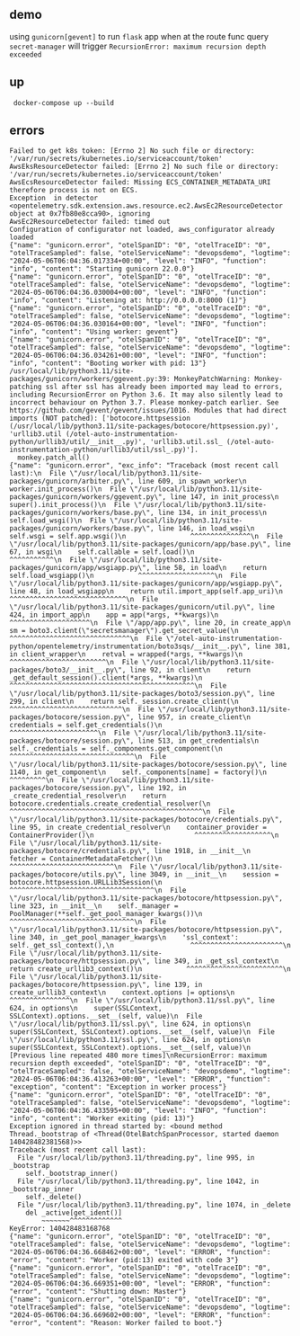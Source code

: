 ## demo

using `gunicorn[gevent]` to run `flask` app
when at the route func query `secret-manager` will trigger ```RecursionError: maximum recursion depth exceeded```

## up
``` docker-compose up --build```


## errors

```
Failed to get k8s token: [Errno 2] No such file or directory: '/var/run/secrets/kubernetes.io/serviceaccount/token'
AwsEksResourceDetector failed: [Errno 2] No such file or directory: '/var/run/secrets/kubernetes.io/serviceaccount/token'
AwsEcsResourceDetector failed: Missing ECS_CONTAINER_METADATA_URI therefore process is not on ECS.
Exception  in detector <opentelemetry.sdk.extension.aws.resource.ec2.AwsEc2ResourceDetector object at 0x7fb80e8cca90>, ignoring
AwsEc2ResourceDetector failed: timed out
Configuration of configurator not loaded, aws_configurator already loaded
{"name": "gunicorn.error", "otelSpanID": "0", "otelTraceID": "0", "otelTraceSampled": false, "otelServiceName": "devopsdemo", "logtime": "2024-05-06T06:04:36.017334+00:00", "level": "INFO", "function": "info", "content": "Starting gunicorn 22.0.0"}
{"name": "gunicorn.error", "otelSpanID": "0", "otelTraceID": "0", "otelTraceSampled": false, "otelServiceName": "devopsdemo", "logtime": "2024-05-06T06:04:36.030004+00:00", "level": "INFO", "function": "info", "content": "Listening at: http://0.0.0.0:8000 (1)"}
{"name": "gunicorn.error", "otelSpanID": "0", "otelTraceID": "0", "otelTraceSampled": false, "otelServiceName": "devopsdemo", "logtime": "2024-05-06T06:04:36.030164+00:00", "level": "INFO", "function": "info", "content": "Using worker: gevent"}
{"name": "gunicorn.error", "otelSpanID": "0", "otelTraceID": "0", "otelTraceSampled": false, "otelServiceName": "devopsdemo", "logtime": "2024-05-06T06:04:36.034261+00:00", "level": "INFO", "function": "info", "content": "Booting worker with pid: 13"}
/usr/local/lib/python3.11/site-packages/gunicorn/workers/ggevent.py:39: MonkeyPatchWarning: Monkey-patching ssl after ssl has already been imported may lead to errors, including RecursionError on Python 3.6. It may also silently lead to incorrect behaviour on Python 3.7. Please monkey-patch earlier. See https://github.com/gevent/gevent/issues/1016. Modules that had direct imports (NOT patched): ['botocore.httpsession (/usr/local/lib/python3.11/site-packages/botocore/httpsession.py)', 'urllib3.util (/otel-auto-instrumentation-python/urllib3/util/__init__.py)', 'urllib3.util.ssl_ (/otel-auto-instrumentation-python/urllib3/util/ssl_.py)'].
  monkey.patch_all()
{"name": "gunicorn.error", "exc_info": "Traceback (most recent call last):\n  File \"/usr/local/lib/python3.11/site-packages/gunicorn/arbiter.py\", line 609, in spawn_worker\n    worker.init_process()\n  File \"/usr/local/lib/python3.11/site-packages/gunicorn/workers/ggevent.py\", line 147, in init_process\n    super().init_process()\n  File \"/usr/local/lib/python3.11/site-packages/gunicorn/workers/base.py\", line 134, in init_process\n    self.load_wsgi()\n  File \"/usr/local/lib/python3.11/site-packages/gunicorn/workers/base.py\", line 146, in load_wsgi\n    self.wsgi = self.app.wsgi()\n                ^^^^^^^^^^^^^^^\n  File \"/usr/local/lib/python3.11/site-packages/gunicorn/app/base.py\", line 67, in wsgi\n    self.callable = self.load()\n                    ^^^^^^^^^^^\n  File \"/usr/local/lib/python3.11/site-packages/gunicorn/app/wsgiapp.py\", line 58, in load\n    return self.load_wsgiapp()\n           ^^^^^^^^^^^^^^^^^^^\n  File \"/usr/local/lib/python3.11/site-packages/gunicorn/app/wsgiapp.py\", line 48, in load_wsgiapp\n    return util.import_app(self.app_uri)\n           ^^^^^^^^^^^^^^^^^^^^^^^^^^^^^\n  File \"/usr/local/lib/python3.11/site-packages/gunicorn/util.py\", line 424, in import_app\n    app = app(*args, **kwargs)\n          ^^^^^^^^^^^^^^^^^^^^\n  File \"/app/app.py\", line 20, in create_app\n    sm = boto3.client(\"secretsmanager\").get_secret_value(\n         ^^^^^^^^^^^^^^^^^^^^^^^^^^^^^^\n  File \"/otel-auto-instrumentation-python/opentelemetry/instrumentation/boto3sqs/__init__.py\", line 381, in client_wrapper\n    retval = wrapped(*args, **kwargs)\n             ^^^^^^^^^^^^^^^^^^^^^^^^\n  File \"/usr/local/lib/python3.11/site-packages/boto3/__init__.py\", line 92, in client\n    return _get_default_session().client(*args, **kwargs)\n           ^^^^^^^^^^^^^^^^^^^^^^^^^^^^^^^^^^^^^^^^^^^^^^\n  File \"/usr/local/lib/python3.11/site-packages/boto3/session.py\", line 299, in client\n    return self._session.create_client(\n           ^^^^^^^^^^^^^^^^^^^^^^^^^^^^\n  File \"/usr/local/lib/python3.11/site-packages/botocore/session.py\", line 957, in create_client\n    credentials = self.get_credentials()\n                  ^^^^^^^^^^^^^^^^^^^^^^\n  File \"/usr/local/lib/python3.11/site-packages/botocore/session.py\", line 513, in get_credentials\n    self._credentials = self._components.get_component(\n                        ^^^^^^^^^^^^^^^^^^^^^^^^^^^^^^^\n  File \"/usr/local/lib/python3.11/site-packages/botocore/session.py\", line 1140, in get_component\n    self._components[name] = factory()\n                             ^^^^^^^^^\n  File \"/usr/local/lib/python3.11/site-packages/botocore/session.py\", line 192, in _create_credential_resolver\n    return botocore.credentials.create_credential_resolver(\n           ^^^^^^^^^^^^^^^^^^^^^^^^^^^^^^^^^^^^^^^^^^^^^^^^\n  File \"/usr/local/lib/python3.11/site-packages/botocore/credentials.py\", line 95, in create_credential_resolver\n    container_provider = ContainerProvider()\n                         ^^^^^^^^^^^^^^^^^^^\n  File \"/usr/local/lib/python3.11/site-packages/botocore/credentials.py\", line 1918, in __init__\n    fetcher = ContainerMetadataFetcher()\n              ^^^^^^^^^^^^^^^^^^^^^^^^^^\n  File \"/usr/local/lib/python3.11/site-packages/botocore/utils.py\", line 3049, in __init__\n    session = botocore.httpsession.URLLib3Session(\n              ^^^^^^^^^^^^^^^^^^^^^^^^^^^^^^^^^^^^\n  File \"/usr/local/lib/python3.11/site-packages/botocore/httpsession.py\", line 323, in __init__\n    self._manager = PoolManager(**self._get_pool_manager_kwargs())\n                                  ^^^^^^^^^^^^^^^^^^^^^^^^^^^^^^^\n  File \"/usr/local/lib/python3.11/site-packages/botocore/httpsession.py\", line 340, in _get_pool_manager_kwargs\n    'ssl_context': self._get_ssl_context(),\n                   ^^^^^^^^^^^^^^^^^^^^^^^\n  File \"/usr/local/lib/python3.11/site-packages/botocore/httpsession.py\", line 349, in _get_ssl_context\n    return create_urllib3_context()\n           ^^^^^^^^^^^^^^^^^^^^^^^^\n  File \"/usr/local/lib/python3.11/site-packages/botocore/httpsession.py\", line 139, in create_urllib3_context\n    context.options |= options\n    ^^^^^^^^^^^^^^^\n  File \"/usr/local/lib/python3.11/ssl.py\", line 624, in options\n    super(SSLContext, SSLContext).options.__set__(self, value)\n  File \"/usr/local/lib/python3.11/ssl.py\", line 624, in options\n    super(SSLContext, SSLContext).options.__set__(self, value)\n  File \"/usr/local/lib/python3.11/ssl.py\", line 624, in options\n    super(SSLContext, SSLContext).options.__set__(self, value)\n  [Previous line repeated 480 more times]\nRecursionError: maximum recursion depth exceeded", "otelSpanID": "0", "otelTraceID": "0", "otelTraceSampled": false, "otelServiceName": "devopsdemo", "logtime": "2024-05-06T06:04:36.413263+00:00", "level": "ERROR", "function": "exception", "content": "Exception in worker process"}
{"name": "gunicorn.error", "otelSpanID": "0", "otelTraceID": "0", "otelTraceSampled": false, "otelServiceName": "devopsdemo", "logtime": "2024-05-06T06:04:36.433595+00:00", "level": "INFO", "function": "info", "content": "Worker exiting (pid: 13)"}
Exception ignored in thread started by: <bound method Thread._bootstrap of <Thread(OtelBatchSpanProcessor, started daemon 140428482381568)>>
Traceback (most recent call last):
  File "/usr/local/lib/python3.11/threading.py", line 995, in _bootstrap
    self._bootstrap_inner()
  File "/usr/local/lib/python3.11/threading.py", line 1042, in _bootstrap_inner
    self._delete()
  File "/usr/local/lib/python3.11/threading.py", line 1074, in _delete
    del _active[get_ident()]
        ~~~~~~~^^^^^^^^^^^^^
KeyError: 140428483168768
{"name": "gunicorn.error", "otelSpanID": "0", "otelTraceID": "0", "otelTraceSampled": false, "otelServiceName": "devopsdemo", "logtime": "2024-05-06T06:04:36.668462+00:00", "level": "ERROR", "function": "error", "content": "Worker (pid:13) exited with code 3"}
{"name": "gunicorn.error", "otelSpanID": "0", "otelTraceID": "0", "otelTraceSampled": false, "otelServiceName": "devopsdemo", "logtime": "2024-05-06T06:04:36.669351+00:00", "level": "ERROR", "function": "error", "content": "Shutting down: Master"}
{"name": "gunicorn.error", "otelSpanID": "0", "otelTraceID": "0", "otelTraceSampled": false, "otelServiceName": "devopsdemo", "logtime": "2024-05-06T06:04:36.669602+00:00", "level": "ERROR", "function": "error", "content": "Reason: Worker failed to boot."}
```

